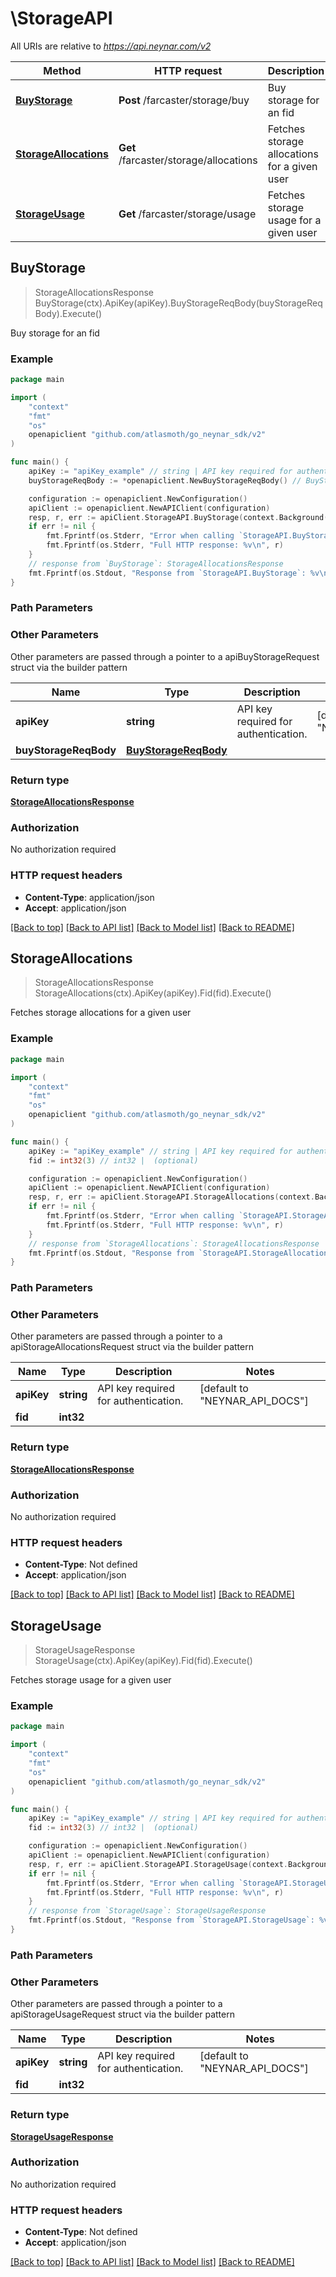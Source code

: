 # \StorageAPI

All URIs are relative to *https://api.neynar.com/v2*

| Method                                                     | HTTP request                           | Description                                  |
| ---------------------------------------------------------- | -------------------------------------- | -------------------------------------------- |
| [**BuyStorage**](StorageAPI.md#BuyStorage)                 | **Post** /farcaster/storage/buy        | Buy storage for an fid                       |
| [**StorageAllocations**](StorageAPI.md#StorageAllocations) | **Get** /farcaster/storage/allocations | Fetches storage allocations for a given user |
| [**StorageUsage**](StorageAPI.md#StorageUsage)             | **Get** /farcaster/storage/usage       | Fetches storage usage for a given user       |

## BuyStorage

> StorageAllocationsResponse BuyStorage(ctx).ApiKey(apiKey).BuyStorageReqBody(buyStorageReqBody).Execute()

Buy storage for an fid

### Example

```go
package main

import (
	"context"
	"fmt"
	"os"
	openapiclient "github.com/atlasmoth/go_neynar_sdk/v2"
)

func main() {
	apiKey := "apiKey_example" // string | API key required for authentication. (optional) (default to "NEYNAR_API_DOCS")
	buyStorageReqBody := *openapiclient.NewBuyStorageReqBody() // BuyStorageReqBody |  (optional)

	configuration := openapiclient.NewConfiguration()
	apiClient := openapiclient.NewAPIClient(configuration)
	resp, r, err := apiClient.StorageAPI.BuyStorage(context.Background()).ApiKey(apiKey).BuyStorageReqBody(buyStorageReqBody).Execute()
	if err != nil {
		fmt.Fprintf(os.Stderr, "Error when calling `StorageAPI.BuyStorage``: %v\n", err)
		fmt.Fprintf(os.Stderr, "Full HTTP response: %v\n", r)
	}
	// response from `BuyStorage`: StorageAllocationsResponse
	fmt.Fprintf(os.Stdout, "Response from `StorageAPI.BuyStorage`: %v\n", resp)
}
```

### Path Parameters

### Other Parameters

Other parameters are passed through a pointer to a apiBuyStorageRequest struct via the builder pattern

| Name                  | Type                                          | Description                          | Notes                                    |
| --------------------- | --------------------------------------------- | ------------------------------------ | ---------------------------------------- |
| **apiKey**            | **string**                                    | API key required for authentication. | [default to &quot;NEYNAR_API_DOCS&quot;] |
| **buyStorageReqBody** | [**BuyStorageReqBody**](BuyStorageReqBody.md) |                                      |

### Return type

[**StorageAllocationsResponse**](StorageAllocationsResponse.md)

### Authorization

No authorization required

### HTTP request headers

- **Content-Type**: application/json
- **Accept**: application/json

[[Back to top]](#) [[Back to API list]](../README.md#documentation-for-api-endpoints)
[[Back to Model list]](../README.md#documentation-for-models)
[[Back to README]](../README.md)

## StorageAllocations

> StorageAllocationsResponse StorageAllocations(ctx).ApiKey(apiKey).Fid(fid).Execute()

Fetches storage allocations for a given user

### Example

```go
package main

import (
	"context"
	"fmt"
	"os"
	openapiclient "github.com/atlasmoth/go_neynar_sdk/v2"
)

func main() {
	apiKey := "apiKey_example" // string | API key required for authentication. (optional) (default to "NEYNAR_API_DOCS")
	fid := int32(3) // int32 |  (optional)

	configuration := openapiclient.NewConfiguration()
	apiClient := openapiclient.NewAPIClient(configuration)
	resp, r, err := apiClient.StorageAPI.StorageAllocations(context.Background()).ApiKey(apiKey).Fid(fid).Execute()
	if err != nil {
		fmt.Fprintf(os.Stderr, "Error when calling `StorageAPI.StorageAllocations``: %v\n", err)
		fmt.Fprintf(os.Stderr, "Full HTTP response: %v\n", r)
	}
	// response from `StorageAllocations`: StorageAllocationsResponse
	fmt.Fprintf(os.Stdout, "Response from `StorageAPI.StorageAllocations`: %v\n", resp)
}
```

### Path Parameters

### Other Parameters

Other parameters are passed through a pointer to a apiStorageAllocationsRequest struct via the builder pattern

| Name       | Type       | Description                          | Notes                                    |
| ---------- | ---------- | ------------------------------------ | ---------------------------------------- |
| **apiKey** | **string** | API key required for authentication. | [default to &quot;NEYNAR_API_DOCS&quot;] |
| **fid**    | **int32**  |                                      |

### Return type

[**StorageAllocationsResponse**](StorageAllocationsResponse.md)

### Authorization

No authorization required

### HTTP request headers

- **Content-Type**: Not defined
- **Accept**: application/json

[[Back to top]](#) [[Back to API list]](../README.md#documentation-for-api-endpoints)
[[Back to Model list]](../README.md#documentation-for-models)
[[Back to README]](../README.md)

## StorageUsage

> StorageUsageResponse StorageUsage(ctx).ApiKey(apiKey).Fid(fid).Execute()

Fetches storage usage for a given user

### Example

```go
package main

import (
	"context"
	"fmt"
	"os"
	openapiclient "github.com/atlasmoth/go_neynar_sdk/v2"
)

func main() {
	apiKey := "apiKey_example" // string | API key required for authentication. (optional) (default to "NEYNAR_API_DOCS")
	fid := int32(3) // int32 |  (optional)

	configuration := openapiclient.NewConfiguration()
	apiClient := openapiclient.NewAPIClient(configuration)
	resp, r, err := apiClient.StorageAPI.StorageUsage(context.Background()).ApiKey(apiKey).Fid(fid).Execute()
	if err != nil {
		fmt.Fprintf(os.Stderr, "Error when calling `StorageAPI.StorageUsage``: %v\n", err)
		fmt.Fprintf(os.Stderr, "Full HTTP response: %v\n", r)
	}
	// response from `StorageUsage`: StorageUsageResponse
	fmt.Fprintf(os.Stdout, "Response from `StorageAPI.StorageUsage`: %v\n", resp)
}
```

### Path Parameters

### Other Parameters

Other parameters are passed through a pointer to a apiStorageUsageRequest struct via the builder pattern

| Name       | Type       | Description                          | Notes                                    |
| ---------- | ---------- | ------------------------------------ | ---------------------------------------- |
| **apiKey** | **string** | API key required for authentication. | [default to &quot;NEYNAR_API_DOCS&quot;] |
| **fid**    | **int32**  |                                      |

### Return type

[**StorageUsageResponse**](StorageUsageResponse.md)

### Authorization

No authorization required

### HTTP request headers

- **Content-Type**: Not defined
- **Accept**: application/json

[[Back to top]](#) [[Back to API list]](../README.md#documentation-for-api-endpoints)
[[Back to Model list]](../README.md#documentation-for-models)
[[Back to README]](../README.md)
